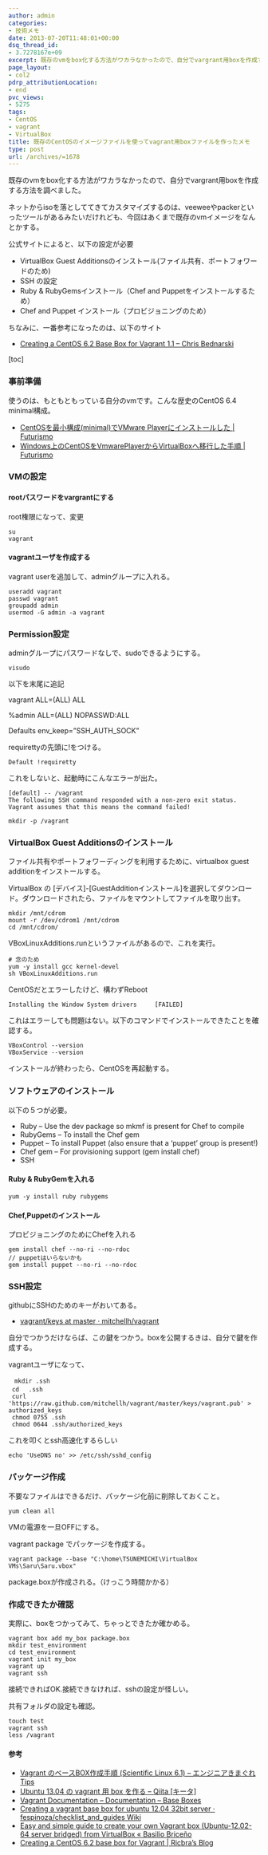 ```yaml
---
author: admin
categories:
- 技術メモ
date: 2013-07-20T11:48:01+00:00
dsq_thread_id:
- 3.7278167e+09
excerpt: 既存のvmをbox化する方法がワカラなかったので、自分でvargrant用boxを作成する方法を調べました。
page_layout:
- col2
pdrp_attributionLocation:
- end
pvc_views:
- 5275
tags:
- CentOS
- vagrant
- VirtualBox
title: 既存のCentOSのイメージファイルを使ってvagrant用boxファイルを作ったメモ
type: post
url: /archives/=1678
---
```


既存のvmをbox化する方法がワカラなかったので、自分でvargrant用boxを作成する方法を調べました。

ネットからisoを落としててきてカスタマイズするのは、veeweeやpackerといったツールがあるみたいだけれども、今回はあくまで既存のvmイメージをなんとかする。

公式サイトによると、以下の設定が必要

  * VirtualBox Guest Additionsのインストール(ファイル共有、ポートフォワードのため)
  * SSH の設定
  * Ruby & RubyGemsインストール（Chef and Puppetをインストールするため）
  * Chef and Puppet インストール（プロビジョニングのため）

ちなみに、一番参考になったのは、以下のサイト

  * <a href="http://cbednarski.com/articles/creating-vagrant-base-box-for-centos-62/" target="_blank">Creating a CentOS 6.2 Base Box for Vagrant 1.1 &#8211; Chris Bednarski</a>

[toc]

### 事前準備

使うのは、もともともっている自分のvmです。こんな歴史のCentOS 6.4 minimal構成。

  * [CentOSを最小構成(minimal)でVMware Playerにインストールした | Futurismo][1]
  * [Windows上のCentOSをVmwarePlayerからVirtualBoxへ移行した手順 | Futurismo][2]

### VMの設定

#### rootパスワードをvargrantにする

root権限になって、変更

    su
    vagrant
    

#### vagrantユーザを作成する

vagrant userを追加して、adminグループに入れる。

    useradd vagrant
    passwd vagrant
    groupadd admin
    usermod -G admin -a vagrant
    

### Permission設定

adminグループにパスワードなしで、sudoできるようにする。

    visudo
    

以下を末尾に追記
      
vagrant ALL=(ALL) ALL
      
%admin ALL=(ALL) NOPASSWD:ALL
      
Defaults env\_keep=&#8221;SSH\_AUTH_SOCK&#8221;

requirettyの先頭に!をつける。

    Default !requiretty
    

これをしないと、起動時にこんなエラーが出た。

    [default] -- /vagrant
    The following SSH command responded with a non-zero exit status.
    Vagrant assumes that this means the command failed!
    
    mkdir -p /vagrant
    

### VirtualBox Guest Additionsのインストール

ファイル共有やポートフォワーディングを利用するために、virtualbox guest additionをインストールする。

VirtualBox の [デバイス]-[GuestAdditionインストール]を選択してダウンロード。ダウンロードされたら、ファイルをマウントしてファイルを取り出す。

    mkdir /mnt/cdrom
    mount -r /dev/cdrom1 /mnt/cdrom
    cd /mnt/cdrom/
    

VBoxLinuxAdditions.runというファイルがあるので、これを実行。

    # 念のため
    yum -y install gcc kernel-devel
    sh VBoxLinuxAdditions.run
    

CentOSだとエラーしたけど、構わずReboot

    Installing the Window System drivers     [FAILED]
    

これはエラーしても問題はない。以下のコマンドでインストールできたことを確認する。

    VBoxControl --version
    VBoxService --version
    

インストールが終わったら、CentOSを再起動する。

### ソフトウェアのインストール

以下の５つが必要。

  * Ruby &#8211; Use the dev package so mkmf is present for Chef to compile
  * RubyGems &#8211; To install the Chef gem
  * Puppet &#8211; To install Puppet (also ensure that a ‘puppet’ group is present!)
  * Chef gem &#8211; For provisioning support (gem install chef)
  * SSH

#### Ruby & RubyGemを入れる

    yum -y install ruby rubygems
    

#### Chef,Puppetのインストール

プロビジョニングのためにChefを入れる

    gem install chef --no-ri --no-rdoc
    // puppetはいらないかも
    gem install puppet --no-ri --no-rdoc
    

### SSH設定

githubにSSHのためのキーがおいてある。

  * <a href="https://github.com/mitchellh/vagrant/tree/master/keys/" target="_blank">vagrant/keys at master · mitchellh/vagrant</a>

自分でつかうだけならば、この鍵をつかう。boxを公開するきは、自分で鍵を作成する。

vagrantユーザになって、

    　mkdir .ssh
     cd 　.ssh
     curl 'https://raw.github.com/mitchellh/vagrant/master/keys/vagrant.pub' > authorized_keys
     chmod 0755 .ssh
     chmod 0644 .ssh/authorized_keys
    

これを叩くとssh高速化するらしい

    echo 'UseDNS no' >> /etc/ssh/sshd_config
    

### パッケージ作成

不要なファイルはできるだけ、パッケージ化前に削除しておくこと。

    yum clean all
    

VMの電源を一旦OFFにする。

vagrant package でパッケージを作成する。

    vagrant package --base "C:\home\TSUNEMICHI\VirtualBox VMs\Saru\Saru.vbox"
    

package.boxが作成される。（けっこう時間かかる）

### 作成できたか確認

実際に、boxをつかってみて、ちゃっとできたか確かめる。

    vagrant box add my_box package.box
    mkdir test_environment
    cd test_environment
    vagrant init my_box
    vagrant up
    vagrant ssh
    

接続できればOK.接続できなければ、sshの設定が怪しい。

共有フォルダの設定も確認。

    touch test
    vagrant ssh
    less /vagrant
    

#### 参考

  * <a href="http://d.hatena.ne.jp/okinaka/20110805/1312474847" target="_blank">Vagrant のベースBOX作成手順 (Scientific Linux 6.1) &#8211; エンジニアきまぐれTips</a>
  * <a href="http://qiita.com/amedama/items/459a9187a116ba90016c" target="_blank">Ubuntu 13.04 の vagrant 用 box を作る &#8211; Qiita [キータ]</a>
  * [Vagrant Documentation &#8211; Documentation &#8211; Base Boxes][3]
  * <a href="https://github.com/fespinoza/checklist_and_guides/wiki/Creating-a-vagrant-base-box-for-ubuntu-12.04-32bit-server" target="_blank">Creating a vagrant base box for ubuntu 12.04 32bit server · fespinoza/checklist_and_guides Wiki</a>
  * <a href="http://briceno.mx/2012/10/easy-guide-to-create-a-vagrant-box-from-virtualbox/" target="_blank">Easy and simple guide to create your own Vagrant box (Ubuntu-12.02-64 server bridged) from VirtualBox « Basilio Briceño</a>
  * <a href="http://blog.vandenbrand.org/2012/02/21/creating-a-centos-6-2-base-box-for-vagrant/" target="_blank">Creating a CentOS 6.2 base box for Vagrant | Ricbra&#8217;s Blog</a>

 [1]: https://futurismo.biz/archives/1330
 [2]: https://futurismo.biz/archives/1643
 [3]: http://docs-v1.vagrantup.com/v1/docs/base_boxes.html